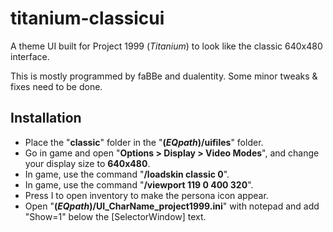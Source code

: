 # titanium-classicui

A theme UI built for Project 1999 (_Titanium_) to look like the classic 640x480 interface.

This is mostly programmed by faBBe and dualentity. Some minor tweaks & fixes need to be done.

## Installation

- Place the "__classic__" folder in the "__(_EQpath_)/uifiles__" folder.
- Go in game and open "__Options > Display > Video Modes__", and change your display size to __640x480__.
- In game, use the command "__/loadskin classic 0__".
- In game, use the command "__/viewport 119 0 400 320__".
- Press I to open inventory to make the persona icon appear.
- Open "__(_EQpath_)/UI_CharName_project1999.ini__" with notepad and add "Show=1" below the [SelectorWindow] text.
